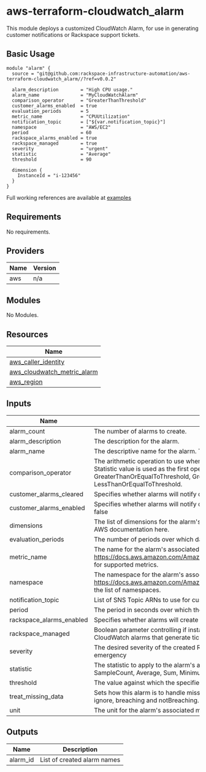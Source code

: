# aws-terraform-cloudwatch\_alarm  
This module deploys a customized CloudWatch Alarm, for use in generating customer notifications or Rackspace support tickets.

## Basic Usage

```
module "alarm" {
  source = "git@github.com:rackspace-infrastructure-automation/aws-terraform-cloudwatch_alarm//?ref=v0.0.2"

  alarm_description        = "High CPU usage."
  alarm_name               = "MyCloudWatchAlarm"
  comparison_operator      = "GreaterThanThreshold"
  customer_alarms_enabled  = true
  evaluation_periods       = 5
  metric_name              = "CPUUtilization"
  notification_topic       = ["${var.notification_topic}"]
  namespace                = "AWS/EC2"
  period                   = 60
  rackspace_alarms_enabled = true
  rackspace_managed        = true
  severity                 = "urgent"
  statistic                = "Average"
  threshold                = 90

  dimension {
    InstanceId = "i-123456"
  }
}
```

Full working references are available at [examples](examples)

## Requirements

No requirements.

## Providers

| Name | Version |
|------|---------|
| aws | n/a |

## Modules

No Modules.

## Resources

| Name |
|------|
| [aws_caller_identity](https://registry.terraform.io/providers/hashicorp/aws/latest/docs/data-sources/caller_identity) |
| [aws_cloudwatch_metric_alarm](https://registry.terraform.io/providers/hashicorp/aws/latest/docs/resources/cloudwatch_metric_alarm) |
| [aws_region](https://registry.terraform.io/providers/hashicorp/aws/latest/docs/data-sources/region) |

## Inputs

| Name | Description | Type | Default | Required |
|------|-------------|------|---------|:--------:|
| alarm\_count | The number of alarms to create. | `string` | `1` | no |
| alarm\_description | The description for the alarm. | `string` | `""` | no |
| alarm\_name | The descriptive name for the alarm. This name must be unique within the user's AWS account | `string` | n/a | yes |
| comparison\_operator | The arithmetic operation to use when comparing the specified Statistic and Threshold. The specified Statistic value is used as the first operand. Either of the following is supported: GreaterThanOrEqualToThreshold, GreaterThanThreshold, LessThanThreshold, LessThanOrEqualToThreshold. | `string` | n/a | yes |
| customer\_alarms\_cleared | Specifies whether alarms will notify customers when returning to an OK status. | `string` | `false` | no |
| customer\_alarms\_enabled | Specifies whether alarms will notify customers.  Automatically enabled if rackspace\_managed is set to false | `string` | `false` | no |
| dimensions | The list of dimensions for the alarm's associated metric. For the list of available dimensions see the AWS documentation here. | `list` | n/a | yes |
| evaluation\_periods | The number of periods over which data is compared to the specified threshold. | `string` | n/a | yes |
| metric\_name | The name for the alarm's associated metric. See https://docs.aws.amazon.com/AmazonCloudWatch/latest/DeveloperGuide/CW_Support_For_AWS.html for supported metrics. | `string` | n/a | yes |
| namespace | The namespace for the alarm's associated metric. See https://docs.aws.amazon.com/AmazonCloudWatch/latest/DeveloperGuide/aws-namespaces.html for the list of namespaces. | `string` | n/a | yes |
| notification\_topic | List of SNS Topic ARNs to use for customer notifications. | `list` | `[]` | no |
| period | The period in seconds over which the specified statistic is applied. | `string` | `60` | no |
| rackspace\_alarms\_enabled | Specifies whether alarms will create a Rackspace ticket.  Ignored if rackspace\_managed is set to false | `string` | `false` | no |
| rackspace\_managed | Boolean parameter controlling if instance will be fully managed by Rackspace support teams, created CloudWatch alarms that generate tickets, and utilize Rackspace managed SSM documents. | `string` | `true` | no |
| severity | The desired severity of the created Rackspace ticket.  Supported values include: standard, urgent, emergency | `string` | `"standard"` | no |
| statistic | The statistic to apply to the alarm's associated metric. Either of the following is supported: SampleCount, Average, Sum, Minimum, Maximum | `string` | `"Average"` | no |
| threshold | The value against which the specified statistic is compared. | `string` | n/a | yes |
| treat\_missing\_data | Sets how this alarm is to handle missing data points. The following values are supported: missing, ignore, breaching and notBreaching. Defaults to missing | `string` | `"missing"` | no |
| unit | The unit for the alarm's associated metric | `string` | `""` | no |

## Outputs

| Name | Description |
|------|-------------|
| alarm\_id | List of created alarm names |
